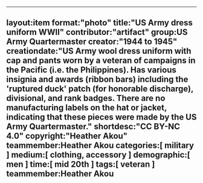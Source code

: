 ---
layout:item
format:"photo"
title:"US Army dress uniform WWII"
contributor:"artifact"
group:US Army Quartermaster
creator:"1944 to 1945"
creationdate:"US Army wool dress uniform with cap and pants worn by a veteran of campaigns in the Pacific (i.e. the Philippines).  Has various insignia and awards (ribbon bars) including the 'ruptured duck' patch (for honorable discharge), divisional, and rank badges.  There are no manufacturing labels on the hat or jacket, indicating that these pieces were made by the US Army Quartermaster."
 shortdesc:"CC BY-NC 4.0"
 copyright:"Heather Akou"
teammember:Heather Akou
categories:[ military ]
medium:[ clothing, accessory ]
demographic:[ men ]
time:[ mid 20th ]
tags:[ veteran ]
teammember:Heather Akou
---